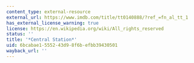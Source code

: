 ```yaml
---
content_type: external-resource
external_url: https://www.imdb.com/title/tt0140888/?ref_=fn_al_tt_1
has_external_license_warning: true
license: https://en.wikipedia.org/wiki/All_rights_reserved
status: ''
title: '*Central Station*'
uid: 6bcabae1-5552-43d9-8f6b-efbb39430501
wayback_url: ''
---
```

